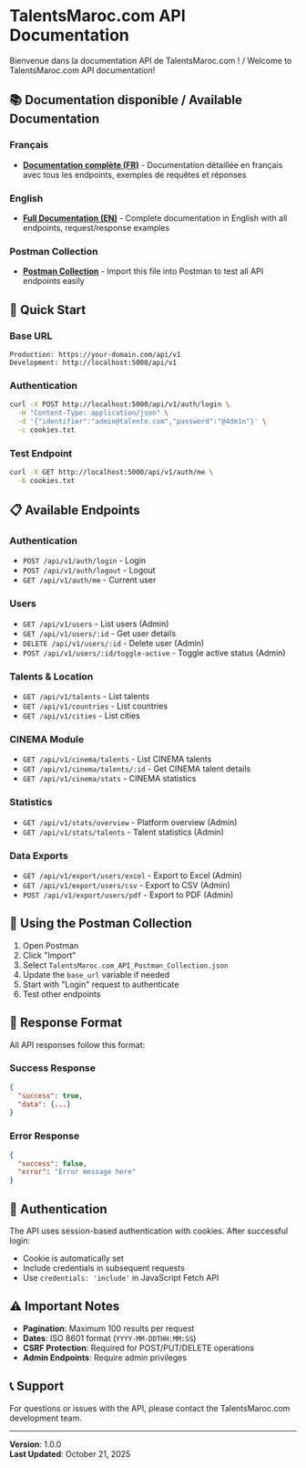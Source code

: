 # TalentsMaroc.com API Documentation

Bienvenue dans la documentation API de TalentsMaroc.com ! / Welcome to TalentsMaroc.com API documentation!

## 📚 Documentation disponible / Available Documentation

### Français
- **[Documentation complète (FR)](./API_DOCUMENTATION_FR.md)** - Documentation détaillée en français avec tous les endpoints, exemples de requêtes et réponses

### English
- **[Full Documentation (EN)](./API_DOCUMENTATION_EN.md)** - Complete documentation in English with all endpoints, request/response examples

### Postman Collection
- **[Postman Collection](./TalentsMaroc.com_API_Postman_Collection.json)** - Import this file into Postman to test all API endpoints easily

## 🚀 Quick Start

### Base URL
```
Production: https://your-domain.com/api/v1
Development: http://localhost:5000/api/v1
```

### Authentication
```bash
curl -X POST http://localhost:5000/api/v1/auth/login \
  -H "Content-Type: application/json" \
  -d '{"identifier":"admin@talento.com","password":"@4dm1n"}' \
  -c cookies.txt
```

### Test Endpoint
```bash
curl -X GET http://localhost:5000/api/v1/auth/me \
  -b cookies.txt
```

## 📋 Available Endpoints

### Authentication
- `POST /api/v1/auth/login` - Login
- `POST /api/v1/auth/logout` - Logout
- `GET /api/v1/auth/me` - Current user

### Users
- `GET /api/v1/users` - List users (Admin)
- `GET /api/v1/users/:id` - Get user details
- `DELETE /api/v1/users/:id` - Delete user (Admin)
- `POST /api/v1/users/:id/toggle-active` - Toggle active status (Admin)

### Talents & Location
- `GET /api/v1/talents` - List talents
- `GET /api/v1/countries` - List countries
- `GET /api/v1/cities` - List cities

### CINEMA Module
- `GET /api/v1/cinema/talents` - List CINEMA talents
- `GET /api/v1/cinema/talents/:id` - Get CINEMA talent details
- `GET /api/v1/cinema/stats` - CINEMA statistics

### Statistics
- `GET /api/v1/stats/overview` - Platform overview (Admin)
- `GET /api/v1/stats/talents` - Talent statistics (Admin)

### Data Exports
- `GET /api/v1/export/users/excel` - Export to Excel (Admin)
- `GET /api/v1/export/users/csv` - Export to CSV (Admin)
- `POST /api/v1/export/users/pdf` - Export to PDF (Admin)

## 🔧 Using the Postman Collection

1. Open Postman
2. Click "Import"
3. Select `TalentsMaroc.com_API_Postman_Collection.json`
4. Update the `base_url` variable if needed
5. Start with "Login" request to authenticate
6. Test other endpoints

## 📖 Response Format

All API responses follow this format:

### Success Response
```json
{
  "success": true,
  "data": {...}
}
```

### Error Response
```json
{
  "success": false,
  "error": "Error message here"
}
```

## 🔐 Authentication

The API uses session-based authentication with cookies. After successful login:
- Cookie is automatically set
- Include credentials in subsequent requests
- Use `credentials: 'include'` in JavaScript Fetch API

## ⚠️ Important Notes

- **Pagination**: Maximum 100 results per request
- **Dates**: ISO 8601 format (`YYYY-MM-DDTHH:MM:SS`)
- **CSRF Protection**: Required for POST/PUT/DELETE operations
- **Admin Endpoints**: Require admin privileges

## 📞 Support

For questions or issues with the API, please contact the TalentsMaroc.com development team.

---

**Version**: 1.0.0  
**Last Updated**: October 21, 2025
